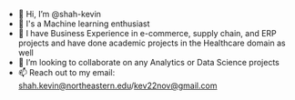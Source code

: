 - 👋 Hi, I’m @shah-kevin
- 👀 I's a Machine learning enthusiast
- 🌱 I have Business Experience in e-commerce, supply chain, and ERP projects and have done academic projects in the Healthcare domain as well
- 💞️ I’m looking to collaborate on any Analytics or Data Science projects
- 📫 Reach out to my email: shah.kevin@northeastern.edu/kev22nov@gmail.com

<!---
shah-kevin/shah-kevin is a ✨ special ✨ repository because its `README.md` (this file) appears on your GitHub profile.
You can click the Preview link to take a look at your changes.
--->

